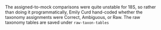 The assigned-to-mock comparisons were quite unstable for 18S, so rather than doing it programmatically, Emily Curd hand-coded whether the taxonomy assignments were Correct, Ambiguous, or Raw. The raw taxonomy tables are saved under `raw-taxon-tables` 
